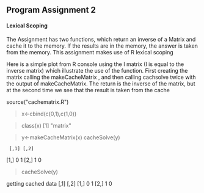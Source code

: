 ## Program Assignment 2
#### Lexical Scoping

The Assignment has two functions, which return an inverse of a Matrix and cache it to the memory.
If the results are in the memory, the answer is taken from the memory.
This assignment makes use of R lexical scoping

Here is a simple plot from R console using the I matrix (I is equal to the inverse matrix)
which illustrate the use of the function.
First creating the matrix 
calling the makeCacheMatrix , and then calling cachsolve twice with the output of makeCacheMatrix.
The return is the inverse of the matrix, but at the second time we see that the result is taken from the cache



source("cachematrix.R")

> x<-cbind(c(0,1),c(1,0))

> class(x)
[1] "matrix"

> y<-makeCacheMatrix(x)
> cacheSolve(y)

     [,1] [,2]
[1,]    0    1
[2,]    1    0
> cacheSolve(y)

getting cached data
     [,1] [,2]
[1,]    0    1
[2,]    1    0


